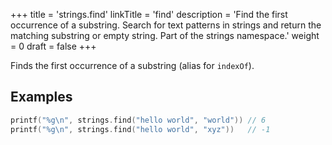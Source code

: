 +++
title = 'strings.find'
linkTitle = 'find'
description = 'Find the first occurrence of a substring. Search for text patterns in strings and return the matching substring or empty string. Part of the strings namespace.'
weight = 0
draft = false
+++

Finds the first occurrence of a substring (alias for `indexOf`).

## Examples

```go
printf("%g\n", strings.find("hello world", "world")) // 6
printf("%g\n", strings.find("hello world", "xyz"))   // -1
```

